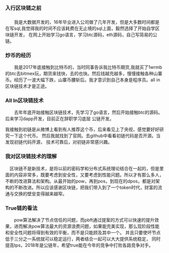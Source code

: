 ### 入行区块链之前

###  

  我是大数据开发的，16年毕业进入公司做了几年开发，但是大多数时间都是在写sql,我觉得我的时间不应该耗费在无止境的sql上面，毅然选择了开始自学区块链开发， 在网上开始学习go语言，学习btc源码，eth源码，自己写简易的公链。

### 炒币的经历

  我是2017年底接触到比特币的，当时同事告诉我比特币期货,我就买了1wrmb的btc去bitmex玩，期货来钱快，去的也快。然后钱越充越多，慢慢接触各种山寨币。经历了一波大幅下跌，山寨币腰斩后。我才意识到自己本身是程序员。all in 区块链技术才是正途。

### All In区块链技术

  去年年底开始接触区块链技术，先学习了go语言，然后开始接触btc的源码。后来学习dapp开发，目前正在辞职学习底层 公链开发。

我接触到初链是从微博上看到有人推荐这个币，后来看见上了央视，感觉要好好研究一下这个代币。 然后我就找到了官网。去github中看看初链代码是否开源。当发现初链代码开源， 技术可靠后，对初链非常感兴趣。

### 我对区块链技术的理解

 区块链不是新技术，是将以前的密码学和分布式系统理论结合在一起的，但是里面的内容非常多，既要考虑到安全性，又要考虑到性能问题。所以才有那么多人，不断的改进算法和架构。从最开始的pow，再到pos，到现在的dpos，都是对架构的不断改进。所以应该感谢区块链，把我们带入到了一个token时代，财富的流通与交换的壁垒变得越来越窄。

### True链的看法

  pow算法解决了节点信任的问题，而pbft通过提案的方式可以快速的提升效果，进而解决pow算法最大的资源浪费问题，如果能完美实现，那么现阶段性能和安全性问题将得到有效的平衡，而不是只能顾及其中一个。 并且只要使坏节点低于三分之一系统就可以稳定运行，两者结合一起可以大大提供系统稳定， 同时提高tps，2018年是公链年，希望true能在今年的竞争中打败各路竞争对手。
